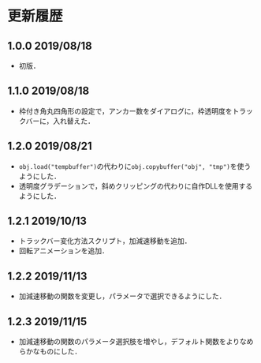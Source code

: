# 更新履歴

## 1.0.0 2019/08/18
- 初版．

## 1.1.0 2019/08/18
- 枠付き角丸四角形の設定で，アンカー数をダイアログに，枠透明度をトラックバーに，入れ替えた．

## 1.2.0 2019/08/21
- `obj.load("tempbuffer")`の代わりに`obj.copybuffer("obj", "tmp")`を使うようにした．
- 透明度グラデーションで，斜めクリッピングの代わりに自作DLLを使用するようにした．

## 1.2.1 2019/10/13
- トラックバー変化方法スクリプト，加減速移動を追加．
- 回転アニメーションを追加．

## 1.2.2 2019/11/13
- 加減速移動の関数を変更し，パラメータで選択できるようにした．

## 1.2.3 2019/11/15
- 加減速移動の関数のパラメータ選択肢を増やし，デフォルト関数をよりなめらかなものにした．
